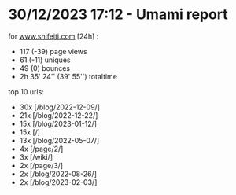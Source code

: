 # 30/12/2023 17:12 - Umami report
for www.shifeiti.com [24h] :

 - 117 (-39) page views
 - 61 (-11) uniques
 - 49 (0) bounces
 - 2h 35' 24'' (39' 55'') totaltime


top 10 urls:
 - 30x [/blog/2022-12-09/]
 - 21x [/blog/2022-12-22/]
 - 15x [/blog/2023-01-12/]
 - 15x [/]
 - 13x [/blog/2022-05-07/]
 - 4x [/page/2/]
 - 3x [/wiki/]
 - 2x [/page/3/]
 - 2x [/blog/2022-08-26/]
 - 2x [/blog/2023-02-03/]



